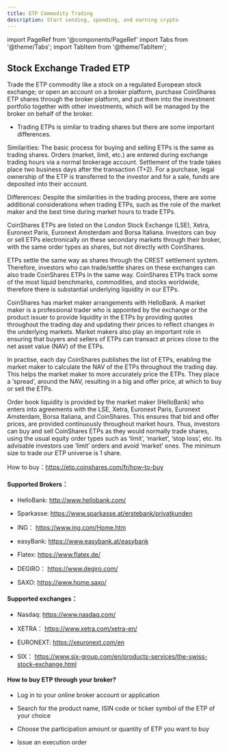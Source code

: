 ```yaml
---
title: ETP Commodity Trading
description: Start sending, spending, and earning crypto
---
```


import PageRef from '@components/PageRef'
import Tabs from '@theme/Tabs';
import TabItem from '@theme/TabItem';

## Stock Exchange Traded ETP

Trade the ETP commodity like a stock on a regulated European stock exchange; or open an account on a broker platform, purchase CoinShares ETP shares through the broker platform, and put them into the investment portfolio together with other investments, which will be managed by the broker on behalf of the broker. 

- Trading ETPs is similar to trading shares but there are some important differences.

Similarities: The basic process for buying and selling ETPs is the same as trading shares. Orders (market, limit, etc.) are entered during exchange trading hours via a normal brokerage account. Settlement of the trade takes place two business days after the transaction (T+2). For a purchase, legal ownership of the ETP is transferred to the investor and for a sale, funds are deposited into their account.

Differences: Despite the similarities in the trading process, there are some additional considerations when trading ETPs, such as the role of the market maker and the best time during market hours to trade ETPs.

CoinShares ETPs are listed on the London Stock Exchange (LSE), Xetra, Euronext Paris, Euronext Amsterdam and Borsa Italiana. Investors can buy or sell ETPs electronically on these secondary markets through their broker, with the same order types as shares, but not directly with CoinShares.

ETPs settle the same way as shares through the CREST settlement system. Therefore, investors who can trade/settle shares on these exchanges can also trade CoinShares ETPs in the same way. CoinShares ETPs track some of the most liquid benchmarks, commodities, and stocks worldwide, therefore there is substantial underlying liquidity in our ETPs.

CoinShares has market maker arrangements with HelloBank. A market maker is a professional trader who is appointed by the exchange or the product issuer to provide liquidity in the ETPs by providing quotes throughout the trading day and updating their prices to reflect changes in the underlying markets. Market makers also play an important role in ensuring that buyers and sellers of ETPs can transact at prices close to the net asset value (NAV) of the ETPs.

In practise, each day CoinShares publishes the list of ETPs, enabling the market maker to calculate the NAV of the ETPs throughout the trading day. This helps the market maker to more accurately price the ETPs. They place a ‘spread’, around the NAV, resulting in a big and offer price, at which to buy or sell the ETPs.

Order book liquidity is provided by the market maker (HelloBank) who enters into agreements with the LSE, Xetra, Euronext Paris, Euronext Amsterdam, Borsa Italiana, and CoinShares. This ensures that bid and offer prices, are provided continuously throughout market hours. Thus, investors can buy and sell CoinShares ETPs as they would normally trade shares, using the usual equity order types such as ‘limit’, ‘market’, ‘stop loss’, etc. Its advisable investors use ‘limit’ orders and avoid ‘market’ ones. The minimum size to trade our ETP universe is 1 share.

How to buy：https://etp.coinshares.com/fr/how-to-buy

#### Supported Brokers：

- HelloBank:  http://www.hellobank.com/

- Sparkasse:  https://www.sparkasse.at/erstebank/privatkunden

- ING： https://www.ing.com/Home.htm

- easyBank:  https://www.easybank.at/easybank

- Flatex:  https://www.flatex.de/

- DEGIRO： https://www.degiro.com/

- SAXO:  https://www.home.saxo/

#### Supported exchanges：

- Nasdaq:  https://www.nasdaq.com/

- XETRA： https://www.xetra.com/xetra-en/

- EURONEXT:  https://xeuronext.com/en

- SIX： https://www.six-group.com/en/products-services/the-swiss-stock-exchange.html

#### How to buy ETP through your broker?

- Log in to your online broker account or application

- Search for the product name, ISIN code or ticker symbol of the ETP of your choice

- Choose the participation amount or quantity of ETP you want to buy

- Issue an execution order


